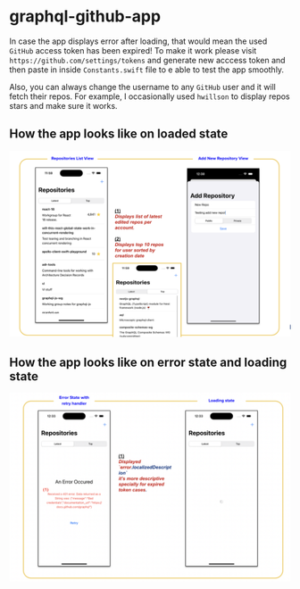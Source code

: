 # graphql-github-app

In case the app displays error after loading, that would mean the used `GitHub` access token has been expired! 
To make it work please visit `https://github.com/settings/tokens` and generate new acccess token and then paste in inside `Constants.swift` file to e able to test the app smoothly.

Also, you can always change the username to any `GitHub` user and it will fetch their repos.
For example, I occasionally used `hwillson` to display repos stars and make sure it works.

## How the app looks like on loaded state
![img1](./GitHubApp/ReadMe/img1.png)


## How the app looks like on error state and loading state
![img2](./GitHubApp/ReadMe/img2.png)
